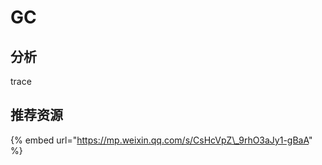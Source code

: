 # GC



## 分析

trace

## 推荐资源

{% embed url="https://mp.weixin.qq.com/s/CsHcVpZ\_9rhO3aJy1-gBaA" %}




